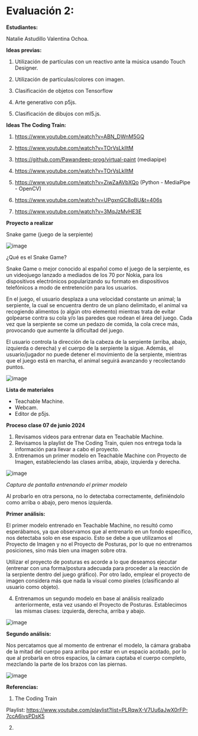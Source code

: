 # Evaluación 2: 

**Estudiantes:** 

Natalie Astudillo
Valentina Ochoa. 

**Ideas previas:**

1. Utilización de partículas con un reactivo ante la música usando Touch Designer.

2. Utilización de partículas/colores con imagen.

3. Clasificación de objetos con Tensorflow

4. Arte generativo con p5js. 

5. Clasificación de dibujos con ml5.js. 

**Ideas The Coding Train:**

1. https://www.youtube.com/watch?v=ABN_DWnM5GQ

2. https://www.youtube.com/watch?v=TOrVsLklltM

3. https://github.com/Pawandeep-prog/virtual-paint (mediapipe)

4. https://www.youtube.com/watch?v=TOrVsLklltM
   
5. https://www.youtube.com/watch?v=ZiwZaAVbXQo (Python - MediaPipe - OpenCV)

6. https://www.youtube.com/watch?v=UPgxnGC8oBU&t=406s

7. https://www.youtube.com/watch?v=3MqJzMvHE3E

**Proyecto a realizar**

Snake game (juego de la serpiente)

![image](https://github.com/ValentinaOchoa09/audiv027-2024-1/assets/127344361/fda6d9a5-b9a8-40ea-9ab0-59a5a9a4058e)

¿Qué es el Snake Game?

Snake Game o mejor conocido al español como el juego de la serpiente, es un videojuego lanzado a mediados de los 70 por Nokia, para los dispositivos electrónicos popularizando su formato en dispositivos telefónicos a modo de entretención para los usuarios. 

En el juego, el usuario desplaza a una velocidad constante un animal; la serpiente, la cual se encuentra dentro de un plano delimitado, el animal va recogiendo alimentos (o algún otro elemento) mientras trata de evitar golpearse contra su cola y/o las paredes que rodean el área del juego. Cada vez que la serpiente se come un pedazo de comida, la cola crece más, provocando que aumente la dificultad del juego. 

El usuario controla la dirección de la cabeza de la serpiente (arriba, abajo, izquierda o derecha) y el cuerpo de la serpiente la sigue. Además, el usuario/jugador no puede detener el movimiento de la serpiente, mientras que el juego está en marcha, el animal seguirá avanzando y recolectando puntos.

![image](https://github.com/ValentinaOchoa09/audiv027-2024-1/assets/127344361/9ebbb0dd-aca3-4f5a-9233-2a062f943ada)

**Lista de materiales**

- Teachable Machine.
- Webcam.
- Editor de p5js.

**Proceso clase 07 de junio 2024**

1. Revisamos videos para entrenar data en Teachable Machine.
2. Revisamos la playlist de The Coding Train, quien nos entrega toda la información para llevar a cabo el proyecto.
3. Entrenamos un primer modelo en Teachable Machine con Proyecto de Imagen, estableciendo las clases arriba, abajo, izquierda y derecha.

![image](https://github.com/ValentinaOchoa09/audiv027-2024-1/assets/127344361/1b10350e-2339-4d66-a22d-1ccb46a521ff)

*Captura de pantalla entrenando el primer modelo*

Al probarlo en otra persona, no lo detectaba correctamente, definiéndolo como arriba o abajo, pero menos izquierda.

**Primer análisis:**

El primer modelo entrenado en Teachable Machine, no resultó como esperábamos, ya que observamos que al entrenarlo en un fondo específico,  nos detectaba solo en ese espacio. Esto se debe a que utilizamos el Proyecto de Imagen y no el Proyecto de Posturas, por lo que no entrenamos posiciones, sino más bien una imagen sobre otra. 

Utilizar el proyecto de posturas es acorde a lo que deseamos ejecutar (entrenar con una forma/postura adecuada para proceder a la reacción de la serpiente dentro del juego gráfico). Por otro lado, emplear el proyecto de imagen considera más que nada la visual como pixeles (clasificando al usuario como objeto).

4. Entrenamos un segundo modelo en base al análisis realizado anteriormente, esta vez usando el Proyecto de Posturas. Establecimos las mismas clases: izquierda, derecha, arriba y abajo. 

![image](https://github.com/ValentinaOchoa09/audiv027-2024-1/assets/127344361/1d10a5d3-d72a-4932-bb63-a4bd94b087d8)

**Segundo análisis:**

Nos percatamos que al momento de entrenar el modelo, la cámara grababa de la mitad del cuerpo para arriba por estar en un espacio acotado, por lo que al probarla en otros espacios, la cámara captaba el cuerpo completo, mezclando la parte de los brazos con las piernas. 

![image](https://github.com/ValentinaOchoa09/audiv027-2024-1/assets/127344361/0923d70f-4aae-4af8-b507-beb614663722)


**Referencias:**

1. The Coding Train

Playlist: https://www.youtube.com/playlist?list=PLRqwX-V7Uu6aJwX0rFP-7ccA6ivsPDsK5

2. 


